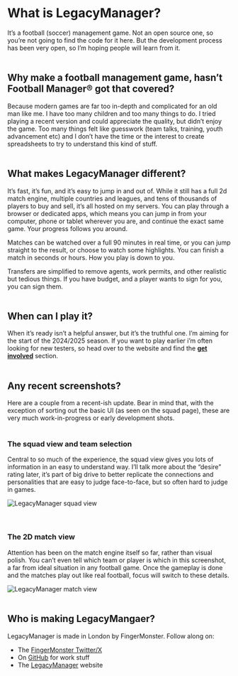 # What is LegacyManager?
It’s a football (soccer) management game. Not an open source one, so you’re not going to find the code for it here. But the development process has been very open, so I’m hoping people will learn from it.
<br/><br/>
## Why make a football management game, hasn’t Football Manager® got that covered?

Because modern games are far too in-depth and complicated for an old man like me. I have too many children and too many things to do. I tried playing a recent version and could appreciate the quality, but didn’t enjoy the game. Too many things felt like guesswork (team talks, training, youth advancement etc) and I don’t have the time or the interest to create spreadsheets to try to understand this kind of stuff.
<br/><br/>
## What makes LegacyManager different?

It’s fast, it’s fun, and it’s easy to jump in and out of. While it still has a full 2d match engine, multiple countries and leagues, and tens of thousands of players to buy and sell, it’s all hosted on my servers. You can play through a browser or dedicated apps, which means you can jump in from your computer, phone or tablet wherever you are, and continue the exact same game. Your progress follows you around.

Matches can be watched over a full 90 minutes in real time, or you can jump straight to the result, or choose to watch some highlights. You can finish a match in seconds or hours. How you play is down to you.

Transfers are simplified to remove agents, work permits, and other realistic but tedious things. If you have budget, and a player wants to sign for you, you can sign them.
<br/><br/>
## When can I play it?

When it’s ready isn’t a helpful answer, but it’s the truthful one. I’m aiming for the start of the 2024/2025 season. If you want to play earlier i’m often looking for new testers, so head over to the website and find the **[get involved](https://legacymanager.net/#getinvolved)** section.
<br/><br/>
## Any recent screenshots?

Here are a couple from a recent-ish update. Bear in mind that, with the exception of sorting out the basic UI (as seen on the squad page), these are very much work-in-progress or early development shots.
<br/><br/>
### The squad view and team selection
Central to so much of the experience, the squad view gives you lots of information in an easy to understand way. I’ll talk more about the “desire” rating later, it’s part of big drive to better replicate the connections and personalities that are easy to judge face-to-face, but so often hard to judge in games.

![LegacyManager squad view](https://github.com/fingermonster/fingermonster/blob/main/squad-view.png?raw=true)
<br/><br/><br/>
### The 2D match view
Attention has been on the match engine itself so far, rather than visual polish. You can’t even tell which team or player is which in this screenshot, a far from ideal situation in any football game. Once the gameplay is done and the matches play out like real football, focus will switch to these details.

![LegacyManager match view](https://github.com/fingermonster/fingermonster/blob/33d8e7a14e650ac47ce875d3e2d7cc956267d15f/match-view.png?raw=true)
<br/><br/>
## Who is making LegacyMangaer?

LegacyManager is made in London by FingerMonster. Follow along on:
- The [FingerMonster Twitter/X](https://twitter.com/fingermonstr/)
- On [GitHub](https://github.com/fingermonster/) for work stuff
- The [LegacyManager](https://legacymanager.net) website